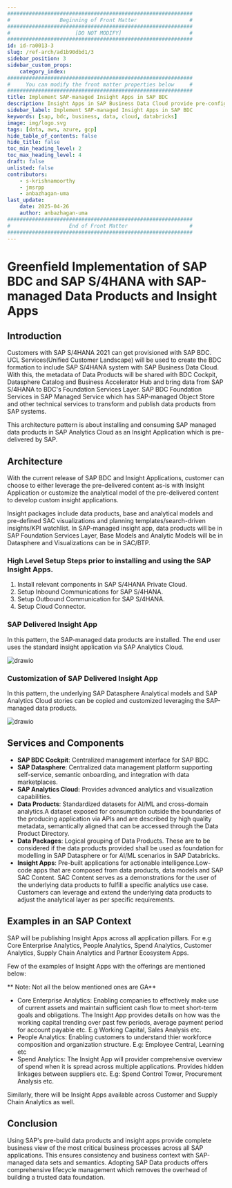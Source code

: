 ```yaml
---
############################################################
#                Beginning of Front Matter                 #
############################################################
#                     [DO NOT MODIFY]                      #
############################################################
id: id-ra0013-3
slug: /ref-arch/ad1b90dbd1/3
sidebar_position: 3
sidebar_custom_props:
    category_index:
############################################################
#     You can modify the front matter properties below     #
############################################################
title: Implement SAP-managed Insight Apps in SAP BDC
description: Insight Apps in SAP Business Data Cloud provide pre-configured, SAP-managed dashboards and analytics based on underlying Data Products and models. These apps leverage SAP Analytics Cloud as the key front-end solution for visualization, simplifying the process of creating interactive reports and dashboards. Insight Apps reduce complexity, requiring only installation and role assignment for consumption.
sidebar_label: Implement SAP-managed Insight Apps in SAP BDC
keywords: [sap, bdc, business, data, cloud, databricks]
image: img/logo.svg
tags: [data, aws, azure, gcp]
hide_table_of_contents: false
hide_title: false
toc_min_heading_level: 2
toc_max_heading_level: 4
draft: false
unlisted: false
contributors:
    - s-krishnamoorthy
    - jmsrpp
    - anbazhagan-uma
last_update:
    date: 2025-04-26
    author: anbazhagan-uma
############################################################
#                   End of Front Matter                    #
############################################################
---
```


# Greenfield Implementation of SAP BDC and SAP S/4HANA with SAP-managed Data Products and Insight Apps

## Introduction

Customers with SAP S/4HANA 2021 can get provisioned with SAP BDC. UCL Services(Unified Customer Landscape) will be used to create the BDC formation to include SAP S/4HANA system with SAP Business Data Cloud. With this, the metadata of Data Products will be shared with BDC Cockpit, Datasphere Catalog and Business Accelerator Hub and bring data from SAP S/4HANA to BDC's Foundation Services Layer. SAP BDC Foundation Services in SAP Managed Service which has SAP-managed Object Store and other technical services to transform and publish data products from SAP systems. 

This architecture pattern is about installing and consuming SAP managed data products in SAP Analytics Cloud as an Insight Application which is pre-delivered by SAP.

## Architecture

With the current release of SAP BDC and Insight Applications, customer can choose to either leverage the pre-delivered content as-is with Insight Application or customize the analytical model of the pre-delivered content to develop custom insight applications.

Insight packages include data products, base and analytical models and pre-defined SAC visualizations and planning templates/search-driven insights/KPI watchlist. In SAP-managed insight app, data products will be in SAP Foundation Services Layer, Base Models and Analytic Models will be in Datasphere and Visualizations can be in SAC/BTP.

### High Level Setup Steps prior to installing and using the SAP Insight Apps.

1. Install relevant components in SAP S/4HANA Private Cloud.
2. Setup Inbound Communications for SAP S/4HANA.
3. Setup Outbound Communication for SAP S/4HANA.
4. Setup Cloud Connector.

### SAP Delivered Insight App

In this pattern, the SAP-managed data products are installed. The end user uses the standard insight application via SAP Analytics Cloud.

![drawio](drawio/sap-managed-insight-app.drawio)

### Customization of SAP Delivered Insight App

In this pattern, the underlying SAP Datasphere Analytical models and SAP Analytics Cloud stories can be copied and customized leveraging the SAP-managed data products.

![drawio](drawio/sap-managed-custom-insight-app.drawio)

## Services and Components

- **SAP BDC Cockpit**: Centralized management interface for SAP BDC.
- **SAP Datasphere**: Centralized data management platform supporting self-service, semantic onboarding, and integration with data marketplaces.
- **SAP Analytics Cloud:** Provides advanced analytics and visualization capabilities.
- **Data Products**: Standardized datasets for AI/ML and cross-domain analytics.A dataset exposed for consumption outside the boundaries of the producing application via APIs and are described by high quality metadata, semantically aligned that can be accessed through the Data Product Directory.
- **Data Packages**: Logical grouping of Data Products. These are to be considered if the data products provided shall be used as foundation for modelling in SAP Datasphere or for AI/ML scenarios in SAP Databricks.
- **Insight Apps**: Pre-built applications for actionable intelligence.Low-code apps that are composed from data products, data models and SAP SAC Content. SAC Content serves as a demonstrations for the user of the underlying data products to fulfill a specific analytics use case. Customers can leverage and extend the underlying data products to adjust the analytical layer as per specific requirements.


## Examples in an SAP Context

SAP will be publishing Insight Apps across all application pillars. For e.g Core Enterprise Analytics, People Analytics, Spend Analytics, Customer Analytics, Supply Chain Analytics and Partner Ecosystem Apps.

Few of the examples of Insight Apps with the offerings are mentioned below:

** Note: Not all the below mentioned ones are GA**

- Core Enterprise Analytics: Enabling companies to effectively make use of current assets and maintain sufficient cash flow to meet short-term goals and obligations. The Insight App provides details on how was the working capital trending over past few periods, average payment period for account payable etc. E.g Working Capital, Sales Analysis etc.
- People Analytics: Enabling customers to understand thier workforce composition and organization structure. E.g: Employee Central, Learning etc
- Spend Analytics: The Insight App will provider comprehensive overview of spend when it is spread across multiple applications. Provides hidden linkages between suppliers etc. E.g: Spend Control Tower, Procurement Analysis etc.

Similarly, there will be Insight Apps available across Customer and Supply Chain Analytics as well.

## Conclusion

Using SAP's pre-build data products and insight apps provide complete business view of the most critical business processes across all SAP applications. This ensures consistency and business context with SAP-managed data sets and semantics. Adopting SAP Data products offers comprehensive lifecycle management which removes the overhead of building a trusted data foundation.
